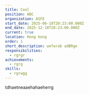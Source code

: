 ```yaml
---
title: Cool
position: ABC
organization: ASFE
start_date: 2025-06-18T20:23:00.000Z
end_date: 2025-12-18T20:23:00.000Z
current: true
location: Hong kong
order: 1
short_description: wefwrab adBRge
responsibilities:
  - rgrgr
achievements:
  - rgrg
skills:
  - rgrwgg
---
```

tdhaetneaaehahaeherrg
